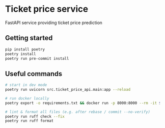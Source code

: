 # Ticket price service

FastAPI service providing ticket price prediction

## Getting started

```sh
pip install poetry
poetry install
poetry run pre-commit install
```

## Useful commands

```sh
# start in dev mode
poetry run uvicorn src.ticket_price_api.main:app --reload

# run docker locally
poetry export -o requirements.txt && docker run -p 8000:8000 --rm -it $(docker build -q .)

# lint & format all files (e.g. after rebase / commit --no-verify)
poetry run ruff check --fix
poetry run ruff format
```

